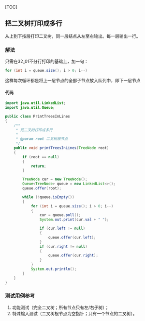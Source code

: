 [TOC]

## 把二叉树打印成多行
从上到下按层打印二叉树，同一层结点从左至右输出。每一层输出一行。

### 解法
只需在32_01不分行打印的基础上，加一句：
```java
for (int i = queue.size(); i > 0; i--)
```
这样每次循环都是将上一层节点的全部子节点放入队列中，即下一层节点


#### 代码
```java
import java.util.LinkedList;
import java.util.Queue;

public class PrintTreesInLines
{
    /**
     * 把二叉树打印成多行
     *
     * @param root 二叉树根节点
     */
    public void printTreesInLines(TreeNode root)
    {
        if (root == null)
        {
            return;
        }

        TreeNode cur = new TreeNode();
        Queue<TreeNode> queue = new LinkedList<>();
        queue.offer(root);

        while (!queue.isEmpty())
        {
            for (int i = queue.size(); i > 0; i--)
            {
                cur = queue.poll();
                System.out.print(cur.val + " ");

                if (cur.left != null)
                {
                    queue.offer(cur.left);
                }
                if (cur.right != null)
                {
                    queue.offer(cur.right);
                }
            }
            System.out.println();
        }
    }
}
```



### 测试用例参考
1. 功能测试（完全二叉树；所有节点只有左/右子树）；
2. 特殊输入测试（二叉树根节点为空指针；只有一个节点的二叉树）。
